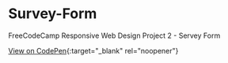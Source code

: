 # Survey-Form
FreeCodeCamp Responsive Web Design Project 2 - Servey Form


[View on CodePen](https://codepen.io/CptGeo/pen/ErvgJQ){:target="_blank" rel="noopener"}
